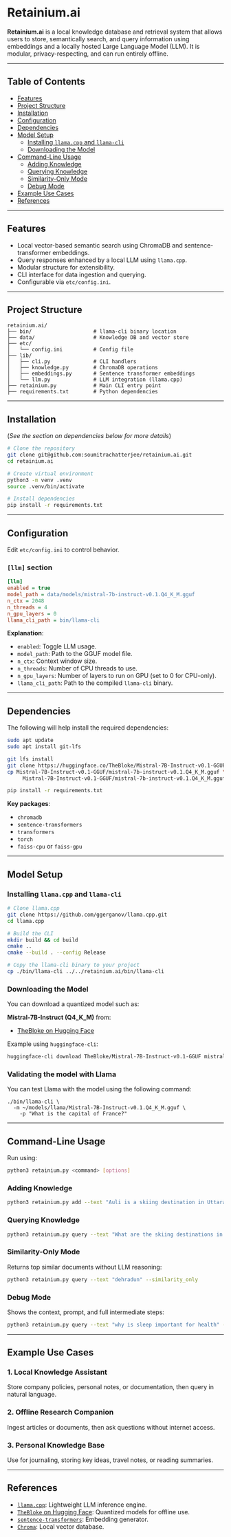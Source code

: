 # Retainium.ai

**Retainium.ai** is a local knowledge database and retrieval system that allows users to store, semantically search, and query information using embeddings and a locally hosted Large Language Model (LLM). It is modular, privacy-respecting, and can run entirely offline.

---

## Table of Contents

- [Features](#features)
- [Project Structure](#project-structure)
- [Installation](#installation)
- [Configuration](#configuration)
- [Dependencies](#dependencies)
- [Model Setup](#model-setup)
  - [Installing ](#installing-llamacpp-and-llama-cli)[`llama.cpp`](#installing-llamacpp-and-llama-cli)[ and ](#installing-llamacpp-and-llama-cli)[`llama-cli`](#installing-llamacpp-and-llama-cli)
  - [Downloading the Model](#downloading-the-model)
- [Command-Line Usage](#command-line-usage)
  - [Adding Knowledge](#adding-knowledge)
  - [Querying Knowledge](#querying-knowledge)
  - [Similarity-Only Mode](#similarity-only-mode)
  - [Debug Mode](#debug-mode)
- [Example Use Cases](#example-use-cases)
- [References](#references)

---

## Features

- Local vector-based semantic search using ChromaDB and sentence-transformer embeddings.
- Query responses enhanced by a local LLM using `llama.cpp`.
- Modular structure for extensibility.
- CLI interface for data ingestion and querying.
- Configurable via `etc/config.ini`.

---

## Project Structure

```text
retainium.ai/
├── bin/                    # llama-cli binary location
├── data/                   # Knowledge DB and vector store
├── etc/
│   └── config.ini          # Config file
├── lib/
│   ├── cli.py              # CLI handlers
│   ├── knowledge.py        # ChromaDB operations
│   ├── embeddings.py       # Sentence transformer embeddings
│   └── llm.py              # LLM integration (llama.cpp)
├── retainium.py            # Main CLI entry point
├── requirements.txt        # Python dependencies
```

---

## Installation
(_See the section on dependencies below for more details_)

```bash
# Clone the repository
git clone git@github.com:soumitrachatterjee/retainium.ai.git
cd retainium.ai

# Create virtual environment
python3 -m venv .venv
source .venv/bin/activate

# Install dependencies
pip install -r requirements.txt
```

---

## Configuration

Edit `etc/config.ini` to control behavior.

### `[llm]` section

```ini
[llm]
enabled = true
model_path = data/models/mistral-7b-instruct-v0.1.Q4_K_M.gguf
n_ctx = 2048
n_threads = 4
n_gpu_layers = 0
llama_cli_path = bin/llama-cli
```

**Explanation**:

- `enabled`: Toggle LLM usage.
- `model_path`: Path to the GGUF model file.
- `n_ctx`: Context window size.
- `n_threads`: Number of CPU threads to use.
- `n_gpu_layers`: Number of layers to run on GPU (set to 0 for CPU-only).
- `llama_cli_path`: Path to the compiled `llama-cli` binary.

---

## Dependencies

The following will help install the required dependencies:

```bash
sudo apt update
sudo apt install git-lfs

git lfs install
git clone https://huggingface.co/TheBloke/Mistral-7B-Instruct-v0.1-GGUF
cp Mistral-7B-Instruct-v0.1-GGUF/mistral-7b-instruct-v0.1.Q4_K_M.gguf \
     Mistral-7B-Instruct-v0.1-GGUF/mistral-7b-instruct-v0.1.Q4_K_M.gguf

pip install -r requirements.txt
```

**Key packages**:

- `chromadb`
- `sentence-transformers`
- `transformers`
- `torch`
- `faiss-cpu` or `faiss-gpu`

---

## Model Setup

### Installing `llama.cpp` and `llama-cli`

```bash
# Clone llama.cpp
git clone https://github.com/ggerganov/llama.cpp.git
cd llama.cpp

# Build the CLI
mkdir build && cd build
cmake ..
cmake --build . --config Release

# Copy the llama-cli binary to your project
cp ./bin/llama-cli ../../retainium.ai/bin/llama-cli

```

### Downloading the Model

You can download a quantized model such as:

**Mistral-7B-Instruct (Q4\_K\_M)** from:

- [TheBloke on Hugging Face](https://huggingface.co/TheBloke/Mistral-7B-Instruct-v0.1-GGUF)

Example using `huggingface-cli`:

```bash
huggingface-cli download TheBloke/Mistral-7B-Instruct-v0.1-GGUF mistral-7b-instruct-v0.1.Q4_K_M.gguf --local-dir ./data/models/
```

### Validating the model with Llama

You can test Llama with the model using the following command:

```
./bin/llama-cli \
  -m ~/models/llama/Mistral-7B-Instruct-v0.1.Q4_K_M.gguf \
    -p "What is the capital of France?"
```

---

## Command-Line Usage

Run using:

```bash
python3 retainium.py <command> [options]
```

### Adding Knowledge

```bash
python3 retainium.py add --text "Auli is a skiing destination in Uttarakhand."
```

### Querying Knowledge

```bash
python3 retainium.py query --text "What are the skiing destinations in India?"
```

### Similarity-Only Mode

Returns top similar documents without LLM reasoning:

```bash
python3 retainium.py query --text "dehradun" --similarity_only
```

### Debug Mode

Shows the context, prompt, and full intermediate steps:

```bash
python3 retainium.py query --text "why is sleep important for health" --debug
```

---

## Example Use Cases

### 1. Local Knowledge Assistant

Store company policies, personal notes, or documentation, then query in natural language.

### 2. Offline Research Companion

Ingest articles or documents, then ask questions without internet access.

### 3. Personal Knowledge Base

Use for journaling, storing key ideas, travel notes, or reading summaries.

---

## References

- [`llama.cpp`](https://github.com/ggerganov/llama.cpp): Lightweight LLM inference engine.
- [`TheBloke`](https://huggingface.co/TheBloke)[ on Hugging Face](https://huggingface.co/TheBloke): Quantized models for offline use.
- [`sentence-transformers`](https://www.sbert.net/): Embedding generator.
- [`Chroma`](https://www.trychroma.com/): Local vector database.

